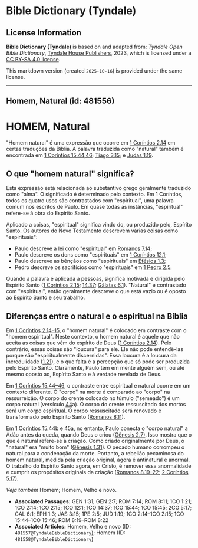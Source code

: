 # Bible Dictionary (Tyndale)

## License Information

**Bible Dictionary (Tyndale)** is based on and adapted from: _Tyndale Open Bible Dictionary_, [Tyndale House Publishers](https://tyndaleopenresources.com/), 2023, which is licensed under a [CC BY-SA 4.0 license](https://creativecommons.org/licenses/by-sa/4.0/legalcode.en).

This markdown version (created `2025-10-16`) is provided under the same license.



--------------------------------

## Homem, Natural (id: 481556)

HOMEM, Natural
==============

"Homem natural" é uma expressão que ocorre em [1 Coríntios 2\.14](https://ref.ly/1Cor2:14) em certas traduções da Bíblia. A palavra traduzida como "natural" também é encontrada em [1 Coríntios 15\.44,46](https://ref.ly/1Cor15:44); [Tiago 3\.15](https://ref.ly/Jas3:15); e [Judas 1\.19](https://ref.ly/Jude1:19).

O que "homem natural" significa?
--------------------------------

Esta expressão está relacionada ao substantivo grego geralmente traduzido como "alma". O significado é determinado pelo contexto. Em 1 Coríntios, todos os quatro usos são contrastados com "espiritual", uma palavra comum nos escritos de Paulo. Em quase todas as instâncias, "espiritual" refere\-se à obra do Espírito Santo.

Aplicado a coisas, "espiritual" significa vindo do, ou produzido pelo, Espírito Santo. Os autores do Novo Testamento descrevem várias coisas como "espirituais":

* Paulo descreve a lei como "espiritual" em [Romanos 7\.14](https://ref.ly/Rom7:14);
* Paulo descreve os dons como "espirituais" em [1 Coríntios 12\.1](https://ref.ly/1Cor12:1);
* Paulo descreve as bênçãos como "espirituais" em [Efésios 1\.3](https://ref.ly/Eph1:3);
* Pedro descreve os sacrifícios como "espirituais" em [1 Pedro 2\.5](https://ref.ly/1Pet2:5).

Quando a palavra é aplicada a pessoas, significa motivada e dirigida pelo Espírito Santo ([1 Coríntios 2\.15](https://ref.ly/1Cor2:15); [14\.37](https://ref.ly/1Cor14:37); [Gálatas 6\.1](https://ref.ly/Gal6:1)). "Natural" é contrastado com "espiritual", então geralmente descreve o que está vazio ou é oposto ao Espírito Santo e seu trabalho.

Diferenças entre o natural e o espiritual na Bíblia
---------------------------------------------------

Em [1 Coríntios 2\.14–15](https://ref.ly/1Cor2:14-1Cor2:15), o "homem natural" é colocado em contraste com o "homem espiritual". Neste contexto, o homem natural é aquele que não aceita as coisas que vêm do espírito de Deus ([1 Coríntios 2\.14](https://ref.ly/1Cor2:14)). Pelo contrário, essas coisas são "loucura" para ele. Ele não pode entendê\-las porque são "espiritualmente discernidas". Essa loucura é a loucura da incredulidade ([1\.21](https://ref.ly/1Cor1:21)), e o que falta é a percepção que só pode ser produzida pelo Espírito Santo. Claramente, Paulo tem em mente alguém sem, ou até mesmo oposto ao, Espírito Santo e à verdade revelada de Deus.

Em [1 Coríntios 15\.44–46](https://ref.ly/1Cor15:44-1Cor15:46), o contraste entre espiritual e natural ocorre em um contexto diferente. O "corpo" na morte é comparado ao "corpo" na ressurreição. O corpo do crente colocado no túmulo ("semeado") é um corpo natural (versículo [44](https://ref.ly/1Cor15:44)a). O corpo do crente ressuscitado dos mortos será um corpo espiritual. O corpo ressuscitado será renovado e transformado pelo Espírito Santo ([Romanos 8\.11](https://ref.ly/Rom8:11)).

Em [1 Coríntios 15\.44b](https://ref.ly/1Cor15:44) e [45a](https://ref.ly/1Cor15:45), no entanto, Paulo conecta o "corpo natural" a Adão antes da queda, quando Deus o criou ([Gênesis 2\.7\)](https://ref.ly/Gen2:7). Isso mostra que o que é natural refere\-se à criação. Como criado originalmente por Deus, o "natural" era "muito bom" ([Gênesis 1\.31](https://ref.ly/Gen1:31)). O pecado humano corrompeu o natural para a condenação da morte. Portanto, a rebelião pecaminosa do homem natural, medida pela criação original, agora é antinatural e anormal. O trabalho do Espírito Santo agora, em Cristo, é remover essa anormalidade e cumprir os propósitos originais da criação ([Romanos 8\.19](https://ref.ly/Rom8:19-Rom8:22)[–](https://ref.ly/1Cor15:44-1Cor15:46)[22](https://ref.ly/Rom8:19-Rom8:22); [2 Coríntios 5\.17](https://ref.ly/2Cor5:17)).

*Veja também* Homem; Homem, Velho e novo.

* **Associated Passages:** GEN 1:31; GEN 2:7; ROM 7:14; ROM 8:11; 1CO 1:21; 1CO 2:14; 1CO 2:15; 1CO 12:1; 1CO 14:37; 1CO 15:44; 1CO 15:45; 2CO 5:17; GAL 6:1; EPH 1:3; JAS 3:15; 1PE 2:5; JUD 1:19; 1CO 2:14–1CO 2:15; 1CO 15:44–1CO 15:46; ROM 8:19–ROM 8:22
* **Associated Articles:** Homem, Velho e novo (ID: `481557@TyndaleBibleDictionary`); Homem (ID: `481558@TyndaleBibleDictionary`)

